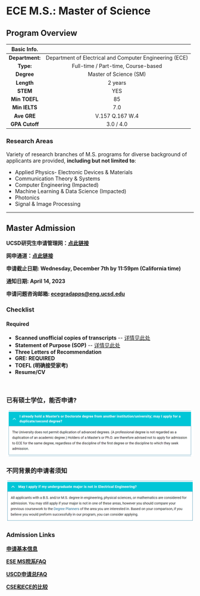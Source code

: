 # ECE M.S.: Master of Science

## Program Overview

|Basic Info.||
| :---: | :---: |
| **Department:** | Department of Electrical and Computer Engineering (ECE) |
| **Type:** | Full-time / Part-time, Course-based |
| **Degree** | Master of Science (SM) |
| **Length** | 2 years |
| **STEM** | YES |
| **Min TOEFL** | 85 |
| **Min IELTS** | 7.0 |
| **Ave GRE** | V.157 Q.167 W.4 |
| **GPA Cutoff** | 3.0 / 4.0 |

### Research Areas
Variety of research branches of M.S. programs for diverse background of applicants are provided, **including but not limited to**:

- Applied Physics- Electronic Devices & Materials
- Communication Theory & Systems
- Computer Engineering (Impacted)
- Machine Learning & Data Science (Impacted)
- Photonics
- Signal & Image Processing

---

## Master Admission

**UCSD研究生申请管理网：[点此链接](https://connect.grad.ucsd.edu/apply/)**

**网申通道：[点此链接](https://grad.ucsd.edu/admissions/index.html)**

**申请截止日期: Wednesday, December 7th
by 11:59pm (California time)**

**通知日期: April 14, 2023**

**申请问题咨询邮箱: ecegradapps@eng.ucsd.edu**


### Checklist
#### Required

- **Scanned unofficial copies of transcripts** -- [详情见此处](https://grad.ucsd.edu/admissions/requirements/academic-transcripts.html)
- **Statement of Purpose (SOP)** -- [详情见此处](https://grad.ucsd.edu/admissions/requirements/statement-of-purpose.html)
- **Three Letters of Recommendation**
- **GRE: REQUIRED**
- **TOEFL (明确接受家考)**
- **Resume/CV**

</br>


### 已有硕士学位，能否申请? 
![](./ECE/duplicates.png)

### 不同背景的申请者须知
![](./ECE/bg.png)

###  Admission Links
**[申请基本信息](https://ece.ucsd.edu/graduate/graduate-admissions)**

**[ESE MS院系FAQ](https://ece.ucsd.edu/graduate/admissions-faq)**

**[USCD申请总FAQ](https://grad.ucsd.edu/admissions/admission-faq/index.html)**

**[CSE和ECE的比较](https://ece.ucsd.edu/graduate/comparison-degree-ece-and-cse)**